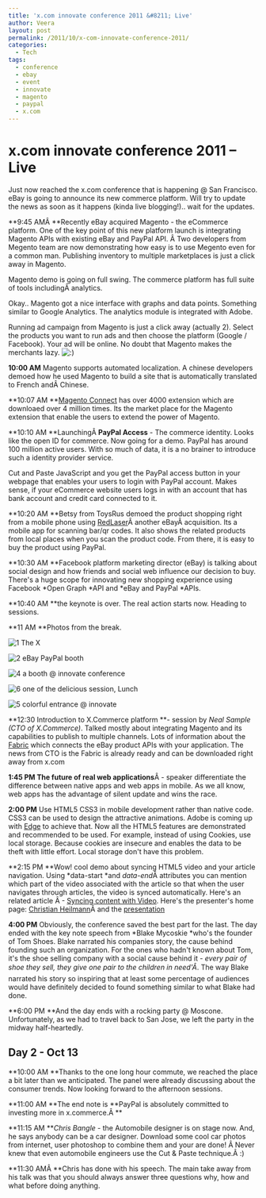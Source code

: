 ```yaml
---
title: 'x.com innovate conference 2011 &#8211; Live'
author: Veera
layout: post
permalink: /2011/10/x-com-innovate-conference-2011/
categories:
  - Tech
tags:
  - conference
  - ebay
  - event
  - innovate
  - magento
  - paypal
  - x.com
---
```

# x.com innovate conference 2011 &#8211; Live

Just now reached the x.com conference that is happening @ San Francisco. eBay is going to announce its new commerce platform. Will try to update the news as soon as it happens (kinda live blogging!).. wait for the updates.

**9:45 AMÂ **Recently eBay acquired Magento - the eCommerce platform. One of the key point of this new platform launch is integrating Magento APIs with existing eBay and PayPal API. Â Two developers from Megento team are now demonstrating how easy is to use Megento even for a common man. Publishing inventory to multiple marketplaces is just a click away in Magento.

Magento demo is going on full swing. The commerce platform has full suite of tools includingÂ analytics.

Okay.. Magento got a nice interface with graphs and data points. Something similar to Google Analytics. The analytics module is integrated with Adobe.

Running ad campaign from Magento is just a click away (actually 2). Select the products you want to run ads and then choose the platform (Google / Facebook). Your ad will be online. No doubt that Magento makes the merchants lazy. ![:)][1] 

 [1]: http://veerasundar.com/blog/wp-includes/images/smilies/icon_smile.gif

**10:00 AM** Magento supports automated localization. A chinese developers demoed how he used Magento to build a site that is automatically translated to French andÂ Chinese.

**10:07 AM **[Magento Connect][2] has over 4000 extension which are downloaed over 4 million times. Its the market place for the Magento extension that enable the users to extend the power of Magento.

 [2]: http://www.magentocommerce.com/magento-connect "Magento Connect"

**10:10 AM **LaunchingÂ **PayPal Access** - The commerce identity. Looks like the open ID for commerce. Now going for a demo. PayPal has around 100 million active users. With so much of data, it is a no brainer to introduce such a identity provider service.

Cut and Paste JavaScript and you get the PayPal access button in your webpage that enables your users to login with PayPal account. Makes sense, if your eCommerce website users logs in with an account that has bank account and credit card connected to it.

**10:20 AM **Betsy from ToysRus demoed the product shopping right from a mobile phone using [RedLaser][3]Â another eBayÂ acquisition. Its a mobile app for scanning bar/qr codes. It also shows the related products from local places when you scan the product code. From there, it is easy to buy the product using PayPal.

 [3]: http://redlaser.com/

**10:30 AM **Facebook platform marketing director (eBay) is talking about social design and how friends and social web influence our decision to buy. There's a huge scope for innovating new shopping experience using Facebook *Open Graph *API and *eBay and PayPal *APIs.

**10:40 AM **the keynote is over. The real action starts now. Heading to sessions.

**11 AM **Photos from the break.

![][4]
The X

![][5]
eBay PayPal booth

![][6]
a booth @ innovate conference

![][7]
one of the delicious session, Lunch

![][8]
colorful entrance @ innovate

**12:30 Introduction to X.Commerce platform **- session by *Neal Sample (CTO of X.Commerce)*. Talked mostly about integrating Magento and its capabilities to publish to multiple channels. Lots of information about the [Fabric][9] which connects the eBay product APIs with your application. The news from CTO is the Fabric is already ready and can be downloaded right away from x.com

 [4]: http://veerasundar.com/img/2011/10/1.jpg "1"
 [5]: http://veerasundar.com/img/2011/10/2.jpg "2"
 [6]: http://veerasundar.com/img/2011/10/4.jpg "4"
 [7]: http://veerasundar.com/img/2011/10/6.jpg "6"
 [8]: http://veerasundar.com/img/2011/10/5.jpg "5"
 [9]: https://www.x.com/developers/x.commerce/products/x.commerce-developer-package-overview "X.Com Fabric"

**1:45 PM The future of real web applications**Â - speaker differentiate the difference between native apps and web apps in mobile. As we all know, web apps has the advantage of silent update and wins the race.

**2:00 PM** Use HTML5 CSS3 in mobile development rather than native code. CSS3 can be used to design the attractive animations. Adobe is coming up with [Edge][10] to achieve that. Now all the HTML5 features are demonstrated and recommended to be used. For example, instead of using Cookies, use local storage. Because cookies are insecure and enables the data to be theft with little effort. Local storage don't have this problem.

 [10]: http://labs.adobe.com/technologies/edge/

**2:15 PM **Wow! cool demo about syncing HTML5 video and your article navigation. Using *data-start *and *data-end*Â attributes you can mention which part of the video associated with the article so that when the user navigates through articles, the video is synced automatically. Here's an related article Â - [Syncing content with Video][11]. Here's the presenter's home page: [Christian Heilmann][12]Â and the [presentation][13]

 [11]: http://coding.smashingmagazine.com/2011/03/11/syncing-content-with-html5-video/
 [12]: http://www.wait-till-i.com/
 [13]: http://icant.co.uk/talks/xinnovate/

**4:00 PM** Obviously, the conference saved the best part for the last. The day ended with the key note speech from *Blake Mycoskie *who's the founder of Tom Shoes. Blake narrated his companies story, the cause behind founding such an organization. For the ones who hadn't known about Tom, it's the shoe selling company with a social cause behind it - *every pair of shoe they sell, they give one pair to the children in need'Â*. The way Blake narrated his story so inspiring that at least some percentage of audiences would have definitely decided to found something similar to what Blake had done.

**6:00 PM **And the day ends with a rocking party @ Moscone. Unfortunately, as we had to travel back to San Jose, we left the party in the midway half-heartedly.

## Day 2 - Oct 13

**10:00 AM **Thanks to the one long hour commute, we reached the place a bit later than we anticipated. The panel were already discussing about the consumer trends. Now looking forward to the afternoon sessions.

**11:00 AM **The end note is **PayPal is absolutely committed to investing more in x.commerce.Â **

**11:15 AM ***Chris Bangle* - the Automobile designer is on stage now. And, he says anybody can be a car designer. Download some cool car photos from internet, user photoshop to combine them and your are done! Â Never knew that even automobile engineers use the Cut & Paste technique.Â :)

**11:30 AMÂ **Chris has done with his speech. The main take away from his talk was that you should always answer three questions why, how and what before doing anything.